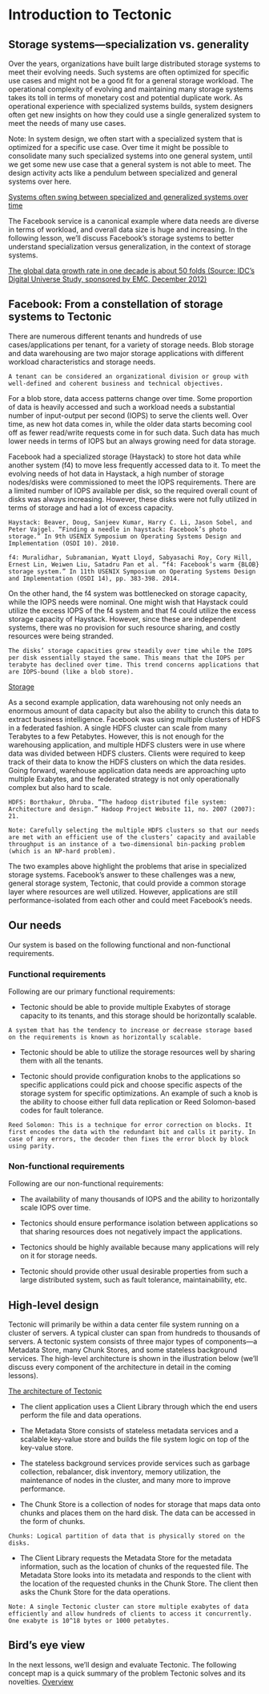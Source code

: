 # Introduction to Tectonic
## Storage systems—specialization vs. generality
Over the years, organizations have built large distributed storage systems to meet their evolving needs. Such systems are often optimized for specific use cases and might not be a good fit for a general storage workload. The operational complexity of evolving and maintaining many storage systems takes its toll in terms of monetary cost and potential duplicate work. As operational experience with specialized systems builds, system designers often get new insights on how they could use a single generalized system to meet the needs of many use cases.

Note: In system design, we often start with a specialized system that is optimized for a specific use case. Over time it might be possible to consolidate many such specialized systems into one general system, until we get some new use case that a general system is not able to meet. The design activity acts like a pendulum between specialized and general systems over here.

[Systems often swing between specialized and generalized systems over time](./swing.jpg)

The Facebook service is a canonical example where data needs are diverse in terms of workload, and overall data size is huge and increasing. In the following lesson, we’ll discuss Facebook’s storage systems to better understand specialization versus generalization, in the context of storage systems.

[The global data growth rate in one decade is about 50 folds (Source: IDC’s Digital Universe Study, sponsored by EMC, December 2012)](./growth.jpg)

## Facebook: From a constellation of storage systems to Tectonic
There are numerous different tenants and hundreds of use cases/applications per tenant, for a variety of storage needs. Blob storage and data warehousing are two major storage applications with different workload characteristics and storage needs.

```
A tenant can be considered an organizational division or group with well-defined and coherent business and technical objectives.
```

For a blob store, data access patterns change over time. Some proportion of data is heavily accessed and such a workload needs a substantial number of input-output per second (IOPS) to serve the clients well. Over time, as new hot data comes in, while the older data starts becoming cool off as fewer read/write requests come in for such data. Such data has much lower needs in terms of IOPS but an always growing need for data storage.

Facebook had a specialized storage (Haystack) to store hot data while another system (f4) to move less frequently accessed data to it. To meet the evolving needs of hot data in Haystack, a high number of storage nodes/disks were commissioned to meet the IOPS requirements. There are a limited number of IOPS available per disk, so the required overall count of disks was always increasing. However, these disks were not fully utilized in terms of storage and had a lot of excess capacity.

```
Haystack: Beaver, Doug, Sanjeev Kumar, Harry C. Li, Jason Sobel, and Peter Vajgel. “Finding a needle in haystack: Facebook’s photo storage.” In 9th USENIX Symposium on Operating Systems Design and Implementation (OSDI 10). 2010.
```

```
f4: Muralidhar, Subramanian, Wyatt Lloyd, Sabyasachi Roy, Cory Hill, Ernest Lin, Weiwen Liu, Satadru Pan et al. “f4: Facebook’s warm {BLOB} storage system.” In 11th USENIX Symposium on Operating Systems Design and Implementation (OSDI 14), pp. 383-398. 2014.
```

On the other hand, the f4 system was bottlenecked on storage capacity, while the IOPS needs were nominal. One might wish that Haystack could utilize the excess IOPS of the f4 system and that f4 could utilize the excess storage capacity of Haystack. However, since these are independent systems, there was no provision for such resource sharing, and costly resources were being stranded.
```
The disks’ storage capacities grew steadily over time while the IOPS per disk essentially stayed the same. This means that the IOPS per terabyte has declined over time. This trend concerns applications that are IOPS-bound (like a blob store).
```

[Storage](./fb)

As a second example application, data warehousing not only needs an enormous amount of data capacity but also the ability to crunch this data to extract business intelligence. Facebook was using multiple clusters of HDFS in a federated fashion. A single HDFS cluster can scale from many Terabytes to a few Petabytes. However, this is not enough for the warehousing application, and multiple HDFS clusters were in use where data was divided between HDFS clusters. Clients were required to keep track of their data to know the HDFS clusters on which the data resides. Going forward, warehouse application data needs are approaching upto multiple Exabytes, and the federated strategy is not only operationally complex but also hard to scale.
```
HDFS: Borthakur, Dhruba. “The hadoop distributed file system: Architecture and design.” Hadoop Project Website 11, no. 2007 (2007): 21.
```


```
Note: Carefully selecting the multiple HDFS clusters so that our needs are met with an efficient use of the clusters’ capacity and available throughput is an instance of a two-dimensional bin-packing problem (which is an NP-hard problem).
```
The two examples above highlight the problems that arise in specialized storage systems. Facebook’s answer to these challenges was a new, general storage system, Tectonic, that could provide a common storage layer where resources are well utilized. However, applications are still performance-isolated from each other and could meet Facebook’s needs.


## Our needs
Our system is based on the following functional and non-functional requirements.

### Functional requirements
Following are our primary functional requirements:

- Tectonic should be able to provide multiple Exabytes of storage capacity to its tenants, and this storage should be horizontally scalable.

```
A system that has the tendency to increase or decrease storage based on the requirements is known as horizontally scalable.
```

- Tectonic should be able to utilize the storage resources well by sharing them with all the tenants.

- Tectonic should provide configuration knobs to the applications so specific applications could pick and choose specific aspects of the storage system for specific optimizations. An example of such a knob is the ability to choose either full data replication or Reed Solomon-based codes for fault tolerance.
```
Reed Solomon: This is a technique for error correction on blocks. It first encodes the data with the redundant bit and calls it parity. In case of any errors, the decoder then fixes the error block by block using parity.
```

### Non-functional requirements
Following are our non-functional requirements:

- The availability of many thousands of IOPS and the ability to horizontally scale IOPS over time.

- Tectonics should ensure performance isolation between applications so that sharing resources does not negatively impact the applications.

- Tectonics should be highly available because many applications will rely on it for storage needs.

- Tectonic should provide other usual desirable properties from such a large distributed system, such as fault tolerance, maintainability, etc.


## High-level design
Tectonic will primarily be within a data center file system running on a cluster of servers. A typical cluster can span from hundreds to thousands of servers. A tectonic system consists of three major types of components—a Metadata Store, many Chunk Stores, and some stateless background services. The high-level architecture is shown in the illustration below (we’ll discuss every component of the architecture in detail in the coming lessons).

[The architecture of Tectonic](./tectonic.jpg)

- The client application uses a Client Library through which the end users perform the file and data operations.

- The Metadata Store consists of stateless metadata services and a scalable key-value store and builds the file system logic on top of the key-value store.

- The stateless background services provide services such as garbage collection, rebalancer, disk inventory, memory utilization, the maintenance of nodes in the cluster, and many more to improve performance.

- The Chunk Store is a collection of nodes for storage that maps data onto chunks and places them on the hard disk. The data can be accessed in the form of chunks.

```
Chunks: Logical partition of data that is physically stored on the disks.
```

- The Client Library requests the Metadata Store for the metadata information, such as the location of chunks of the requested file. The Metadata Store looks into its metadata and responds to the client with the location of the requested chunks in the Chunk Store. The client then asks the Chunk Store for the data operations.
```
Note: A single Tectonic cluster can store multiple exabytes of data efficiently and allow hundreds of clients to access it concurrently. One exabyte is 10^18 bytes or 1000 petabytes.
```

## Bird’s eye view
In the next lessons, we’ll design and evaluate Tectonic. The following concept map is a quick summary of the problem Tectonic solves and its novelties.
[Overview](./birds.jpg)
